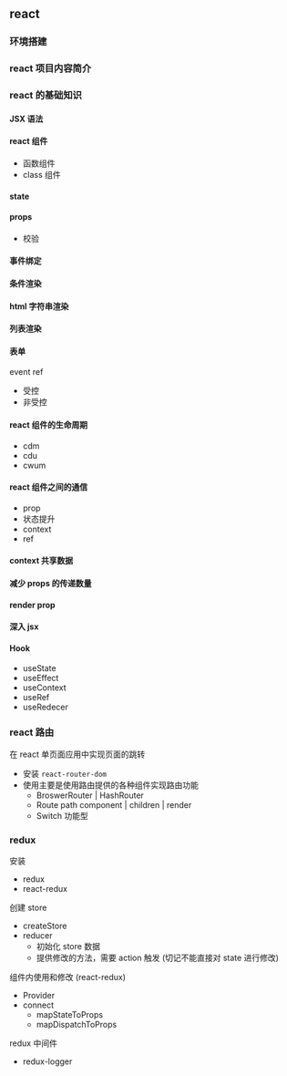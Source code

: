 ## react

### 环境搭建

### react 项目内容简介

### react 的基础知识

#### JSX 语法

#### react 组件

- 函数组件
- class 组件

#### state

#### props
- 校验

#### 事件绑定

#### 条件渲染

#### html 字符串渲染

#### 列表渲染

#### 表单
event  ref
- 受控
- 非受控

#### react 组件的生命周期
- cdm
- cdu
- cwum

#### react 组件之间的通信
- prop
- 状态提升
- context 
- ref 

#### context 共享数据

#### 减少 props 的传递数量

#### render prop

#### 深入 jsx 

#### Hook
- useState
- useEffect
- useContext
- useRef
- useRedecer

### react 路由
在 react 单页面应用中实现页面的跳转
- 安装 `react-router-dom` 
- 使用主要是使用路由提供的各种组件实现路由功能
  - BroswerRouter  |  HashRouter 
  - Route   path  component | children | render 
  - Switch  功能型


### redux  
安装
- redux
- react-redux

创建 store
- createStore
- reducer
  - 初始化 store 数据
  - 提供修改的方法，需要 action 触发 (切记不能直接对 state 进行修改)

组件内使用和修改 (react-redux)
- Provider
- connect 
  - mapStateToProps
  - mapDispatchToProps

redux 中间件
- redux-logger 